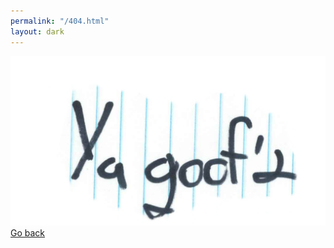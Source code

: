 ```yaml
---
permalink: "/404.html"
layout: dark
---
```


<div class="fourohfour">
<img src="/assets/YaGoofd.png">
<br>
<a href="http://128keaton.com">Go back</a>
</div>
